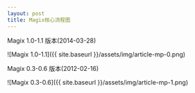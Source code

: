 ```yaml
---
layout: post
title: Magix核心流程图
---
```


Magix 1.0-1.1 版本(2014-03-28)

![Magix 1.0-1.1]({{ site.baseurl }}/assets/img/article-mp-0.png)

Magix 0.3-0.6 版本(2012-02-16)

![Magix 0.3-0.6]({{ site.baseurl }}/assets/img/article-mp-1.png)